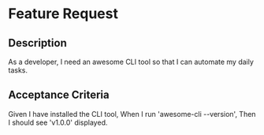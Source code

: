 # Feature Request

## Description
As a developer, I need an awesome CLI tool so that I can automate my daily tasks.

## Acceptance Criteria
Given I have installed the CLI tool,
When I run 'awesome-cli --version',
Then I should see 'v1.0.0' displayed.
